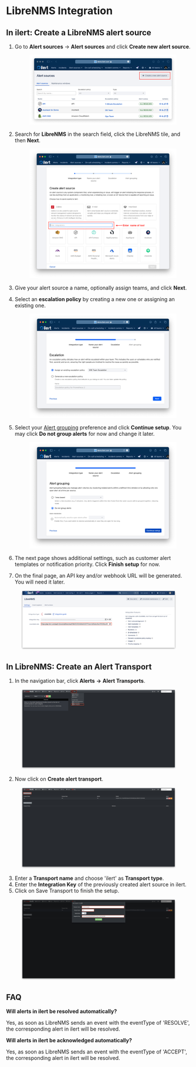 # LibreNMS Integration

## In ilert: Create a LibreNMS alert source&#x20;

1.  Go to **Alert sources** -> **Alert sources** and click **Create new alert source**.

    <figure><img src="../../.gitbook/assets/Screenshot 2023-08-28 at 10.21.10.png" alt=""><figcaption></figcaption></figure>
2.  Search for **LibreNMS** in the search field, click the LibreNMS tile, and then **Next**.&#x20;

    <figure><img src="../../.gitbook/assets/Screenshot 2023-08-28 at 10.24.23.png" alt=""><figcaption></figcaption></figure>
3. Give your alert source a name, optionally assign teams, and click **Next**.
4.  Select an **escalation policy** by creating a new one or assigning an existing one.

    <figure><img src="../../.gitbook/assets/Screenshot 2023-08-28 at 11.37.47.png" alt=""><figcaption></figcaption></figure>
5.  Select your [Alert grouping](../../alerting/alert-sources.md#alert-grouping) preference and click **Continue setup**. You may click **Do not group alerts** for now and change it later.&#x20;

    <figure><img src="../../.gitbook/assets/Screenshot 2023-08-28 at 11.38.24.png" alt=""><figcaption></figcaption></figure>
6. The next page shows additional settings, such as customer alert templates or notification priority. Click **Finish setup** for now.
7. On the final page, an API key and/or webhook URL will be generated. You will need it later.

<figure><img src="../../.gitbook/assets/il-1 (7).png" alt=""><figcaption></figcaption></figure>

## In LibreNMS: Create an Alert Transport

1. In the navigation bar, click **Alerts** **->** **Alert Transports**.

<figure><img src="../../.gitbook/assets/1 (22).png" alt=""><figcaption></figcaption></figure>

2. Now click on **Create alert transport**.

<figure><img src="../../.gitbook/assets/2 (20).png" alt=""><figcaption></figcaption></figure>

3. Enter a **Transport name** and choose 'ilert' as **Transport type**.
4. Enter the **Integration Key** of the previously created alert source in ilert.
5. Click on Save Transport to finish the setup.

<figure><img src="../../.gitbook/assets/3 (17).png" alt=""><figcaption></figcaption></figure>

## FAQ

**Will alerts in ilert be resolved automatically?**

Yes, as soon as LibreNMS sends an event with the eventType of 'RESOLVE', the corresponding alert in ilert will be resolved.

**Will alerts in ilert be acknowledged automatically?**

Yes, as soon as LibreNMS sends an event with the eventType of 'ACCEPT', the corresponding alert in ilert will be resolved.
